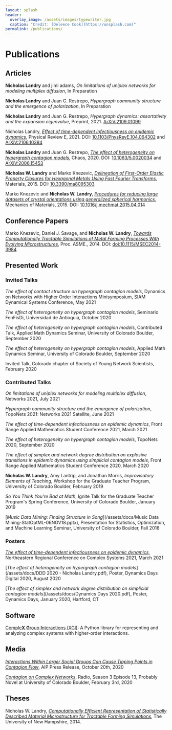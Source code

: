 ```yaml
---
layout: splash
header:
  overlay_image: /assets/images/typewriter.jpg
  caption: "Credit: [Deleece Cook](https://unsplash.com)"
permalink: /publications/
---
```


# Publications

## Articles

**Nicholas Landry** and jimi adams, *On limitations of uniplex networks for modeling multiplex diffusion*, In Preparation

**Nicholas Landry** and Juan G. Restrepo, *Hypergraph community structure and the emergence of polarization*, In Preparation

**Nicholas Landry** and Juan G. Restrepo, *Hypergraph dynamics: assortativity and the expansion eigenvalue*, Preprint, 2021. [ArXiV:2109.01099](https://arxiv.org/abs/2109.01099)

Nicholas Landry, [*Effect of time-dependent infectiousness on epidemic dynamics*](/assets/docs/publications/2021_PhysRevE_effect.pdf), Physical Review E, 2021. DOI: [10.1103/PhysRevE.104.064302](https://doi.org/10.1103/PhysRevE.104.064302) and [ArXiV:2106.10384](https://arxiv.org/abs/2106.10384)

**Nicholas Landry** and Juan G. Restrepo, [*The effect of heterogeneity on hypergraph contagion models*](/assets/docs/publications/2020_chaos_effect.pdf), Chaos, 2020. DOI: [10.1063/5.0020034](https://doi.org/10.1063/5.0020034) and [ArXiV:2006.15453](https://arxiv.org/abs/2006.15453)

**Nicholas W. Landry** and Marko Knezevic, [*Delineation of First-Order Elastic Property Closures for Hexagonal Metals Using Fast Fourier Transforms*](/assets/docs/publications/2015_materials_delineation.pdf), Materials, 2015. DOI: [10.3390/ma8095303](https://dx.doi.org/10.3390/ma8095303)

Marko Knezevic and **Nicholas W. Landry**, [*Procedures for reducing large datasets of crystal orientations using generalized spherical harmonics*](/assets/docs/publications/2015_MechOfMat_procedures.pdf), Mechanics of Materials, 2015. DOI: [10.1016/j.mechmat.2015.04.014](https://doi.org/10.1016/j.mechmat.2015.04.014)


## Conference Papers

Marko Knezevic, Daniel J. Savage, and **Nicholas W. Landry**, [*Towards Computationally Tractable Simulations of Metal Forming Processes With Evolving Microstructures*](/assets/docs/publications/2014_MSEC_towards.pdf), Proc. ASME., 2014. DOI: [doi:10.1115/MSEC2014-3984](https://doi.org/10.1115/MSEC2014-3984)


## Presented Work

### Invited Talks

*The effect of contact structure on hypergraph contagion models*, Dynamics on Networks with Higher Order Interactions Minisymposium, SIAM Dynamical Systems Conference, May 2021

*The effect of heterogeneity on hypergraph contagion models*, Seminario FenFisDi, Universidad de Antioquia, October 2020

*The effect of heterogeneity on hypergraph contagion models*, Contributed Talk, Applied Math Dynamics Seminar, University of Colorado Boulder, September 2020

*The effect of heterogeneity on hypergraph contagion models*, Applied Math Dynamics Seminar, University of Colorado Boulder, September 2020

Invited Talk, Colorado chapter of Society of Young Network Scientists, February 2020

### Contributed Talks

*On limitations of uniplex networks for modeling multiplex diffusion*, Networks 2021, July 2021

*Hypergraph community structure and the emergence of polarization*, TopoNets 2021: Networks 2021 Satellite, June 2021

*The effect of time-dependent infectiousness on epidemic dynamics*, Front Range Applied Mathematics Student Conference 2021, March 2021

*The effect of heterogeneity on hypergraph contagion models*, TopoNets 2020, September 2020

 *The effect of simplex and network degree distribution on explosive transitions in epidemic dynamics using simplicial contagion models*, Front Range Applied Mathematics Student Conference 2020, March 2020

 **Nicholas W. Landry**, Amy Lantrip, and Jonathan Morris, *Improvisatory Elements of Teaching*, Workshop for the Graduate Teacher Program, University of Colorado Boulder, February 2019

 *So You Think You're Bad at Math*, Ignite Talk for the Graduate Teacher Program's Spring Conference, University of Colorado Boulder, January 2019

[*Music Data Mining: Finding Structure in Song*](/assets/docs/Music Data Mining-StatOptML-06NOV18.pptx), Presentation for Statistics, Optimization, and Machine Learning Seminar, University of Colorado Boulder, Fall 2018

### Posters

[*The effect of time-dependent infectiousness on epidemic dynamics*](/assets/docs/NERCCS2021.pdf), Northeastern Regional Conference on Complex Systems 2021, March 2021

[*The effect of heterogeneity on hypergraph contagion models*](/assets/docs/DDD 2020 - Nicholas Landry.pdf), Poster, Dynamics Days Digital 2020, August 2020

[*The effect of simplex and network degree distribution on simplicial contagion models*](/assets/docs/Dynamics Days 2020.pdf), Poster, Dynamics Days, January 2020, Hartford, CT

## Software
[Comple**X** **G**roup **I**nteractions (XGI)](https://github.com/ComplexGroupInteractions/xgi): A Python library for representing and analyzing complex systems with higher-order interactions.

## Media

[*Interactions Within Larger Social Groups Can Cause Tipping Points in Contagion Flow*](https://publishing.aip.org/publications/latest-content/interactions-within-larger-social-groups-can-cause-tipping-points-in-contagion-flow/), AIP Press Release, October 20th, 2020

[*Contagion on Complex Networks*](https://www.colorado.edu/amath/probably-novel), Radio, Season 3 Episode 13, Probably Novel at University of Colorado Boulder, February 3rd, 2020

## Theses

Nicholas W. Landry, [*Computationally Efficient Representation of Statistically Described Material Microstructure for Tractable Forming Simulations*](/assets/docs/senior_final_report.pdf), The University of New Hampshire, 2014.
